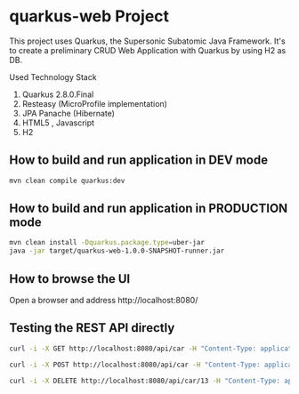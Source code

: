 # quarkus-web Project

This project uses Quarkus, the Supersonic Subatomic Java Framework.
It's to create a preliminary CRUD Web Application with Quarkus by using H2 as DB.

Used Technology Stack

1) Quarkus 2.8.0.Final
2) Resteasy (MicroProfile implementation)
3) JPA Panache (Hibernate)
4) HTML5 , Javascript
5) H2

## How to build and run application in DEV mode

```bash
mvn clean compile quarkus:dev
```

## How to build and run application in PRODUCTION mode

```bash
mvn clean install -Dquarkus.package.type=uber-jar
java -jar target/quarkus-web-1.0.0-SNAPSHOT-runner.jar
```

## How to browse the UI

Open a browser and address http://localhost:8080/

## Testing the REST API directly

```bash
curl -i -X GET http://localhost:8080/api/car -H "Content-Type: application/json"

curl -i -X POST http://localhost:8080/api/car -H "Content-Type: application/json" -d '{"manufacturer":"Volkswagen","model":"SportCombi","name":"Golf","Grey":"white","productionYear":"2020","fuel":"GTE"}'

curl -i -X DELETE http://localhost:8080/api/car/13 -H "Content-Type: application/json"
```